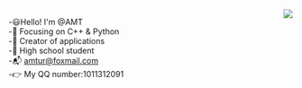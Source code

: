 <img align="right" src="https://github-readme-stats.vercel.app/api?username=AMT-J&show_icons=true&icon_color=CE1D2D&text_color=718096&bg_color=ffffff&hide_title=true" />

-:smiley:Hello! I'm @AMT  
-:orange_book: Focusing on C++ & Python  
-:hammer: Creator of applications  
-:ram: High school student  
-:mailbox_with_mail: amtur@foxmail.com  
-:point_right: My QQ number:1011312091  

